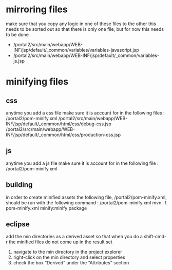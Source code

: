 mirroring files
===============
make sure that you copy any logic in one of these files to the other
this needs to be sorted out so that there is only one file, but for now this needs to be done
* /portal2/src/main/webapp/WEB-INF/jsp/default/_common/variables/variables-javascript.jsp
* /portal2/src/main/webapp/WEB-INF/jsp/default/_common/variables-js.jsp


minifying files
===============
css
---
anytime you add a css file make sure it is account for in the following files :
/portal2/pom-minify.xml
/portal2/src/main/webapp/WEB-INF/jsp/default/_common/html/css/debug-css.jsp
/portal2/src/main/webapp/WEB-INF/jsp/default/_common/html/css/production-css.jsp

js
--
anytime you add a js file make sure it is account for in the following file :
/portal2/pom-minify.xml

building
--------
in order to create minified assets the following file, /portal2/pom-minify.xml, should be run with the following command :
/portal2/pom-minify.xml
mvn -f pom-minify.xml minify:minify package

eclipse
-------
add the min directories as a derived asset so that when you do a shift-cmd-r the minified files do not come up in the result set 
1. navigate to the min directory in the project explorer
2. right-click on the min directory and select properties
3. check the box “Derived” under the “Attributes” section
 
